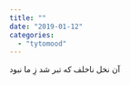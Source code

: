 ```yaml
---
title: ""
date: "2019-01-12"
categories: 
  - "tytomood"
---
```


آن نخل ناخلف که تبر شد زِ ما نبود
